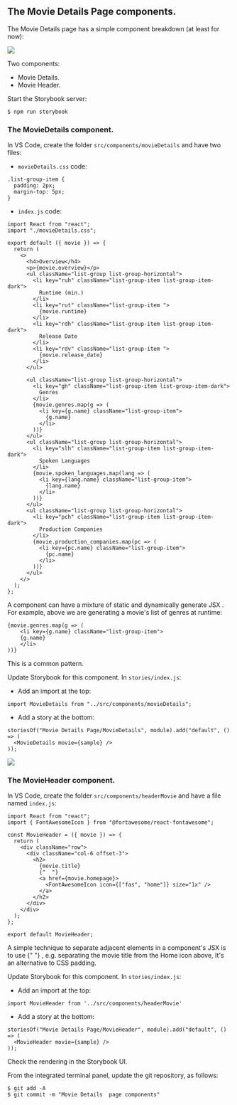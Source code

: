 ## The Movie Details Page components.

The Movie Details page has a simple component breakdown (at least for now):

![][moviecomponents]
 
Two components:

+ Movie Details.
+ Movie Header.

Start the Storybook server:
~~~
$ npm run storybook
~~~

### The MovieDetails component.

In VS Code, create the folder `src/components/movieDetails` and have two files:

+ `movieDetails.css` code:
~~~
.list-group-item {
  padding: 2px;
  margin-top: 5px;
}
~~~

+ `index.js` code:
~~~
import React from "react";
import "./movieDetails.css";

export default ({ movie }) => {
  return (
    <>
      <h4>Overview</h4>
      <p>{movie.overview}</p>
      <ul className="list-group list-group-horizontal">
        <li key="ruh" className="list-group-item list-group-item-dark">
          Runtime (min.)
        </li>
        <li key="rut" className="list-group-item ">
          {movie.runtime}
        </li>
        <li key="rdh" className="list-group-item list-group-item-dark">
          Release Date
        </li>
        <li key="rdv" className="list-group-item ">
          {movie.release_date}
        </li>
      </ul>

      <ul className="list-group list-group-horizontal">
        <li key="gh" className="list-group-item list-group-item-dark">
          Genres
        </li>
        {movie.genres.map(g => (
          <li key={g.name} className="list-group-item">
            {g.name}
          </li>
        ))}
      </ul>
      <ul className="list-group list-group-horizontal">
        <li key="slh" className="list-group-item list-group-item-dark">
          Spoken Languages
        </li>
        {movie.spoken_languages.map(lang => (
          <li key={lang.name} className="list-group-item">
            {lang.name}
          </li>
        ))}
      </ul>
      <ul className="list-group list-group-horizontal">
        <li key="pch" className="list-group-item list-group-item-dark">
          Production Companies
        </li>
        {movie.production_companies.map(pc => (
          <li key={pc.name} className="list-group-item">
            {pc.name}
          </li>
        ))}
      </ul>
    </>
  );
};
~~~
A component can have a mixture of static and dynamically generate JSX . For example, above we are generating a movie's list of genres at runtime:
~~~
{movie.genres.map(g => (
    <li key={g.name} className="list-group-item">
    {g.name}
    </li>
))}
~~~
This is a common pattern.

Update Storybook for this component. In `stories/index.js`:

+ Add an import at the top:
~~~
import MovieDetails from "../src/components/movieDetails";
~~~

+ Add a story at the bottom:
~~~
storiesOf("Movie Details Page/MovieDetails", module).add("default", () => (
  <MovieDetails movie={sample} />
));
~~~

![][detailsstory]

### The MovieHeader component.

In VS Code, create the folder `src/components/headerMovie` and have a file named `index.js`:
~~~
import React from "react";
import { FontAwesomeIcon } from "@fortawesome/react-fontawesome";

const MovieHeader = ({ movie }) => {
  return (
    <div className="row">
      <div className="col-6 offset-3">
        <h2>
          {movie.title}
          {"  "}
          <a href={movie.homepage}>
            <FontAwesomeIcon icon={["fas", "home"]} size="1x" />
          </a>
        </h2>
      </div>
    </div>
  );
};

export default MovieHeader;
~~~
A simple technique to separate adjacent elements in a component's JSX is to use {"  "} , e.g. separating the movie title from the Home icon above, It's an alternative to CSS padding.

Update Storybook for this component. In `stories/index.js`:

+ Add an import at the top:
~~~
import MovieHeader from '../src/components/headerMovie'
~~~

+ Add a story at the bottom:
~~~
storiesOf("Movie Details Page/MovieHeader", module).add("default", () => (
  <MovieHeader movie={sample} />
));
~~~

Check the rendering in the Storybook UI.

From the integrated terminal panel, update the git repository, as follows:
~~~
$ git add -A
$ git commit -m "Movie Details  page components"
~~~

[moviecomponents]: ./img/moviecomponents.png
[detailsstory]: ./img/detailstory.png